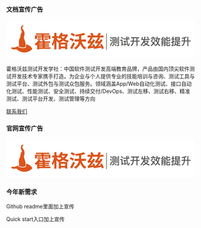 ### 文档宣传广告

[![logo](assets/img1.png)](http://qrcode.testing-studio.com/f?from=tidevice&url=https://testing-studio.com/)



霍格沃兹测试开发学社：中国软件测试开发高端教育品牌，产品由国内顶尖软件测试开发技术专家携手打造。为企业与个人提供专业的技能培训与咨询、测试工具与测试平台、测试外包与测试众包服务。领域涵盖App/Web自动化测试、接口自动化测试、性能测试、安全测试、持续交付/DevOps、测试左移、测试右移、精准测试、测试平台开发、测试管理等方向

[联系我们](http://qrcode.testing-studio.com/f?from=tidevice&url=https://ceshiren.com/t/topic/23806)

### 官网宣传广告



[![logo](assets/img1.png)](http://qrcode.testing-studio.com/f?from=tidevice&url=https://testing-studio.com/)

### 今年新需求

Github readme里面加上宣传

Quick start入口加上宣传

